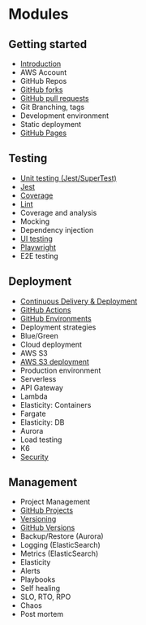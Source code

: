 # Modules

## Getting started

- [Introduction](introduction/introduction.md)
- AWS Account
- GitHub Repos
- [GitHub forks](gitHubForks/gitHubForks.md)
- [GitHub pull requests](gitHubPullRequests/gitHubPullRequests.md)
- Git Branching, tags
- Development environment
- Static deployment
- [GitHub Pages](gitHubPages/gitHubPages.md)

## Testing

- [Unit testing (Jest/SuperTest)](unitTesting/unitTesting.md)
- [Jest](jest/jest.md)
- [Coverage](coverage/coverage.md)
- [Lint](lint/lint.md)
- Coverage and analysis
- Mocking
- Dependency injection
- [UI testing](uiTesting/uiTesting.md)
- [Playwright](playwright/playwright.md)
- E2E testing

## Deployment

- [Continuous Delivery & Deployment](continuousDeliveryDeployment/continuousDeliveryDeployment.md)
- [GitHub Actions](gitHubActions/gitHubActions.md)
- [GitHub Environments](gitHubEnvironments/gitHubEnvironments.md)
- Deployment strategies
- Blue/Green
- Cloud deployment
- AWS S3
- [AWS S3 deployment](awsS3Deployment/awsS3Deployment.md)
- Production environment
- Serverless
- API Gateway
- Lambda
- Elasticity: Containers
- Fargate
- Elasticity: DB
- Aurora
- Load testing
- K6
- [Security](security/security.md)

## Management

- Project Management
- [GitHub Projects](gitHubProjects/gitHubProjects.md)
- [Versioning](versioning/versioning.md)
- [GitHub Versions](gitHubVersions/gitHubVersions.md)
- Backup/Restore (Aurora)
- Logging (ElasticSearch)
- Metrics (ElasticSearch)
- Elasticity
- Alerts
- Playbooks
- Self healing
- SLO, RTO, RPO
- Chaos
- Post mortem
